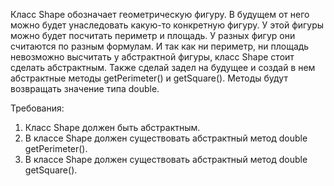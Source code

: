 
Класс Shape обозначает геометрическую фигуру. В будущем от него можно будет унаследовать какую-то конкретную фигуру.
У этой фигуры можно будет посчитать периметр и площадь. У разных фигур они считаются по разным формулам.
И так как ни периметр, ни площадь невозможно высчитать у абстрактной фигуры, класс Shape стоит сделать абстрактным.
Также сделай задел на будущее и создай в нем абстрактные методы getPerimeter() и getSquare(). Методы будут возвращать значение типа double.


Требования:
1.	Класс Shape должен быть абстрактным.
2.	В классе Shape должен существовать абстрактный метод double getPerimeter().
3.	В классе Shape должен существовать абстрактный метод double getSquare().


